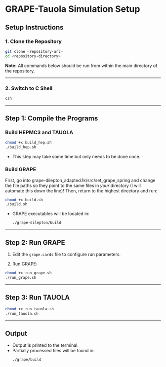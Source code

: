 # GRAPE-Tauola Simulation Setup

## Setup Instructions

### 1. Clone the Repository

```bash
git clone <repository-url>
cd <repository-directory>
```

**Note:** All commands below should be run from within the main directory of the repository.

---

### 2. Switch to C Shell

```bash
csh
```

---

## Step 1: Compile the Programs

### Build HEPMC3 and TAUOLA

```bash
chmod +x build_hep.sh
./build_hep.sh
```
- This step may take some time but only needs to be done once.

### Build GRAPE
First, go into grape-dilepton_adapted.1k/src/set_grape_spring and change the file paths so they point to the same files in *your* directory (I will automate this down the line)! Then, return to the highest directory and run:
```bash
chmod +x build.sh
./build.sh
```

- GRAPE executables will be located in:
  ```
  ./grape-dilepton/build
  ```


---

## Step 2: Run GRAPE

1. Edit the `grape.cards` file to configure run parameters.

2. Run GRAPE:

```bash
chmod +x run_grape.sh
./run_grape.sh
```

---

## Step 3: Run TAUOLA

```bash
chmod +x run_tauola.sh
./run_tauola.sh
```

---

## Output

- Output is printed to the terminal.
- Partially processed files will be found in:
  ```
  ./grape/build
  ```
